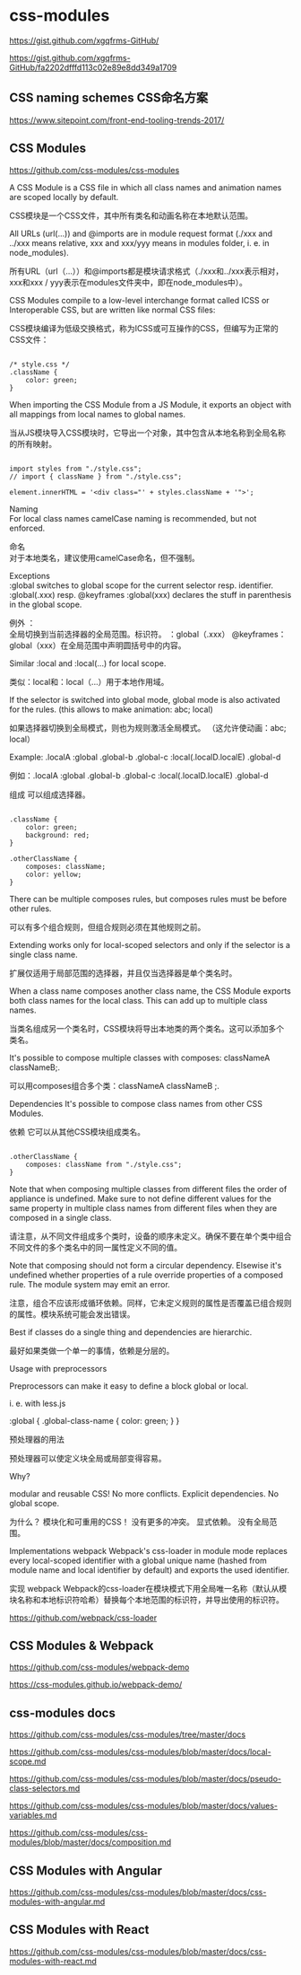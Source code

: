 # css-modules




https://gist.github.com/xgqfrms-GitHub/

https://gist.github.com/xgqfrms-GitHub/fa2202dfffd113c02e89e8dd349a1709



## CSS naming schemes CSS命名方案

https://www.sitepoint.com/front-end-tooling-trends-2017/







## CSS Modules


https://github.com/css-modules/css-modules


A CSS Module is a CSS file in which all class names and animation names are scoped locally by default.

CSS模块是一个CSS文件，其中所有类名和动画名称在本地默认范围。


All URLs (url(...)) and @imports are in module request format (./xxx and ../xxx means relative, xxx and xxx/yyy means in modules folder, i. e. in node_modules).

所有URL（url（...））和@imports都是模块请求格式（./xxx和../xxx表示相对，xxx和xxx / yyy表示在modules文件夹中，即在node_modules中）。



CSS Modules compile to a low-level interchange format called ICSS or Interoperable CSS, but are written like normal CSS files:

CSS模块编译为低级交换格式，称为ICSS或可互操作的CSS，但编写为正常的CSS文件：


```

/* style.css */
.className {
    color: green;
}

``` 



When importing the CSS Module from a JS Module, it exports an object with all mappings from local names to global names.

当从JS模块导入CSS模块时，它导出一个对象，其中包含从本地名称到全局名称的所有映射。


```

import styles from "./style.css";
// import { className } from "./style.css";

element.innerHTML = '<div class="' + styles.className + '">';

``` 


Naming  
    For local class names camelCase naming is recommended, but not enforced.

命名  
    对于本地类名，建议使用camelCase命名，但不强制。



Exceptions  
    :global switches to global scope for the current selector resp. identifier. :global(.xxx) resp. @keyframes :global(xxx) declares the stuff in parenthesis in the global scope.

例外 ：  
    全局切换到当前选择器的全局范围。标识符。 ：global（.xxx） @keyframes：global（xxx）在全局范围中声明圆括号中的内容。

Similar :local and :local(...) for local scope.

类似：local和：local（...）用于本地作用域。


If the selector is switched into global mode, global mode is also activated for the rules. (this allows to make animation: abc; local)

如果选择器切换到全局模式，则也为规则激活全局模式。 （这允许使动画：abc; local）



Example: .localA :global .global-b .global-c :local(.localD.localE) .global-d

例如：.localA :global .global-b .global-c :local(.localD.localE) .global-d


组成 
    可以组成选择器。

```

.className {
    color: green;
    background: red;
}

.otherClassName {
    composes: className;
    color: yellow;
}

``` 

There can be multiple composes rules, but composes rules must be before other rules.

可以有多个组合规则，但组合规则必须在其他规则之前。

Extending works only for local-scoped selectors and only if the selector is a single class name.

扩展仅适用于局部范围的选择器，并且仅当选择器是单个类名时。


When a class name composes another class name, the CSS Module exports both class names for the local class. This can add up to multiple class names.

当类名组成另一个类名时，CSS模块将导出本地类的两个类名。这可以添加多个类名。

It's possible to compose multiple classes with composes: classNameA classNameB;.

可以用composes组合多个类：classNameA classNameB ;.


Dependencies 
    It's possible to compose class names from other CSS Modules.

依赖 
    它可以从其他CSS模块组成类名。


```

.otherClassName {
    composes: className from "./style.css";
}

``` 

Note that when composing multiple classes from different files the order of appliance is undefined. Make sure to not define different values for the same property in multiple class names from different files when they are composed in a single class.

请注意，从不同文件组成多个类时，设备的顺序未定义。确保不要在单个类中组合不同文件的多个类名中的同一属性定义不同的值。


Note that composing should not form a circular dependency. Elsewise it's undefined whether properties of a rule override properties of a composed rule. The module system may emit an error.

注意，组合不应该形成循环依赖。同样，它未定义规则的属性是否覆盖已组合规则的属性。模块系统可能会发出错误。


Best if classes do a single thing and dependencies are hierarchic.

最好如果类做一个单一的事情，依赖是分层的。



Usage with preprocessors

Preprocessors can make it easy to define a block global or local.

i. e. with less.js

:global {
    .global-class-name {
        color: green;
    }
}



预处理器的用法 

预处理器可以使定义块全局或局部变得容易。







Why?

modular and reusable CSS!
    No more conflicts.
    Explicit dependencies.
    No global scope.

为什么？ 
模块化和可重用的CSS！ 
    没有更多的冲突。 
    显式依赖。 
    没有全局范围。



Implementations webpack 
    Webpack's css-loader in module mode replaces every local-scoped identifier with a global unique name (hashed from module name and local identifier by default) and exports the used identifier.

实现 webpack 
    Webpack的css-loader在模块模式下用全局唯一名称（默认从模块名称和本地标识符哈希）替换每个本地范围的标识符，并导出使用的标识符。


https://github.com/webpack/css-loader





## CSS Modules & Webpack 


https://github.com/css-modules/webpack-demo


https://css-modules.github.io/webpack-demo/







## css-modules docs

https://github.com/css-modules/css-modules/tree/master/docs


https://github.com/css-modules/css-modules/blob/master/docs/local-scope.md

https://github.com/css-modules/css-modules/blob/master/docs/pseudo-class-selectors.md

https://github.com/css-modules/css-modules/blob/master/docs/values-variables.md


https://github.com/css-modules/css-modules/blob/master/docs/composition.md






















## CSS Modules with Angular

https://github.com/css-modules/css-modules/blob/master/docs/css-modules-with-angular.md


## CSS Modules with React


https://github.com/css-modules/css-modules/blob/master/docs/css-modules-with-react.md







